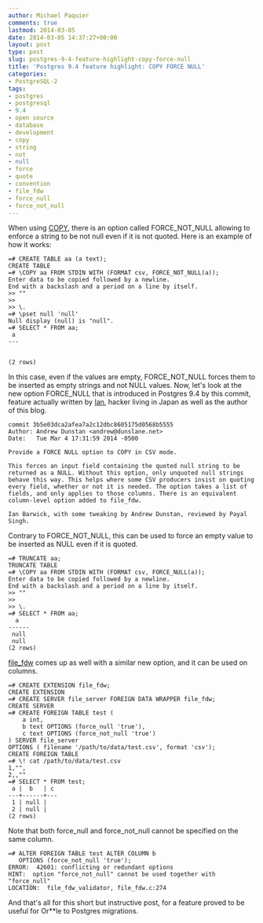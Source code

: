 ```yaml
---
author: Michael Paquier
comments: true
lastmod: 2014-03-05
date: 2014-03-05 14:37:27+00:00
layout: post
type: post
slug: postgres-9-4-feature-highlight-copy-force-null
title: 'Postgres 9.4 feature highlight: COPY FORCE NULL'
categories:
- PostgreSQL-2
tags:
- postgres
- postgresql
- 9.4
- open source
- database
- development
- copy
- string
- not
- null
- force
- quote
- convention
- file_fdw
- force_null
- force_not_null
---
```

When using [COPY](http://www.postgresql.org/docs/devel/static/sql-copy.html),
there is an option called FORCE_NOT_NULL allowing to enforce a string to be
not null even if it is not quoted. Here is an example of how it works:

    =# CREATE TABLE aa (a text);
    CREATE TABLE
    =# \COPY aa FROM STDIN WITH (FORMAT csv, FORCE_NOT_NULL(a));
    Enter data to be copied followed by a newline.
    End with a backslash and a period on a line by itself.
    >> ""
    >> 
    >> \.
    =# \pset null 'null'
    Null display (null) is "null".
    =# SELECT * FROM aa;
     a 
    ---
     
     
    (2 rows)

In this case, even if the values are empty, FORCE_NOT_NULL forces them to
be inserted as empty strings and not NULL values. Now, let's look at the
new option FORCE_NULL that is introduced in Postgres 9.4 by this commit,
feature actually written by [Ian](http://sql-info.de), hacker living in
Japan as well as the author of this blog.

    commit 3b5e03dca2afea7a2c12dbc8605175d0568b5555
    Author: Andrew Dunstan <andrew@dunslane.net>
    Date:   Tue Mar 4 17:31:59 2014 -0500

    Provide a FORCE NULL option to COPY in CSV mode.

    This forces an input field containing the quoted null string to be
    returned as a NULL. Without this option, only unquoted null strings
    behave this way. This helps where some CSV producers insist on quoting
    every field, whether or not it is needed. The option takes a list of
    fields, and only applies to those columns. There is an equivalent
    column-level option added to file_fdw.

    Ian Barwick, with some tweaking by Andrew Dunstan, reviewed by Payal
    Singh.

Contrary to FORCE_NOT_NULL, this can be used to force an empty value to
be inserted as NULL even if it is quoted.

    =# TRUNCATE aa;
    TRUNCATE TABLE
    =# \COPY aa FROM STDIN WITH (FORMAT csv, FORCE_NULL(a));
    Enter data to be copied followed by a newline.
    End with a backslash and a period on a line by itself.
    >> ""
    >> 
    >> \.
    =# SELECT * FROM aa;
      a   
    ------
     null
     null
    (2 rows)

[file\_fdw](http://www.postgresql.org/docs/devel/static/file-fdw.html) comes
up as well with a similar new option, and it can be used on columns.

    =# CREATE EXTENSION file_fdw;
    CREATE EXTENSION
    =# CREATE SERVER file_server FOREIGN DATA WRAPPER file_fdw;
    CREATE SERVER
    =# CREATE FOREIGN TABLE test (
        a int,
        b text OPTIONS (force_null 'true'),
        c text OPTIONS (force_not_null 'true')
    ) SERVER file_server
    OPTIONS ( filename '/path/to/data/test.csv', format 'csv');
    CREATE FOREIGN TABLE
    =# \! cat /path/to/data/test.csv
    1,"",
    2,,""
    =# SELECT * FROM test;
     a |  b   | c 
    ---+------+---
     1 | null | 
     2 | null | 
    (2 rows)

Note that both force_null and force_not_null cannot be specified on the same
column.

    =# ALTER FOREIGN TABLE test ALTER COLUMN b
       OPTIONS (force_not_null 'true');
    ERROR:  42601: conflicting or redundant options
    HINT:  option "force_not_null" cannot be used together with "force_null"
    LOCATION:  file_fdw_validator, file_fdw.c:274

And that's all for this short but instructive post, for a feature proved
to be useful for Or**le to Postgres migrations.
